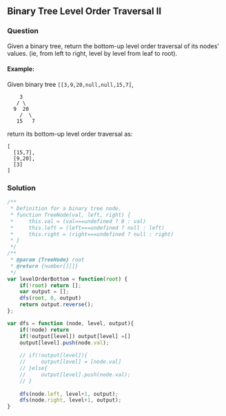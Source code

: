 ## Binary Tree Level Order Traversal II

### Question

Given a binary tree, return the bottom-up level order traversal of its nodes' values. (ie, from left to right, level by level from leaf to root).

#### Example:
Given binary tree `[[3,9,20,null,null,15,7]`,
```shell
    3
   / \
  9  20
    /  \
   15   7
```

return its bottom-up level order traversal as:
```shell
[
  [15,7],
  [9,20],
  [3]
]
```

### Solution
```javascript
/**
 * Definition for a binary tree node.
 * function TreeNode(val, left, right) {
 *     this.val = (val===undefined ? 0 : val)
 *     this.left = (left===undefined ? null : left)
 *     this.right = (right===undefined ? null : right)
 * }
 */
/**
 * @param {TreeNode} root
 * @return {number[][]}
 */
var levelOrderBottom = function(root) {
    if(!root) return [];
    var output = [];
    dfs(root, 0, output)
    return output.reverse();
};

var dfs = function (node, level, output){
    if(!node) return 
    if(!output[level]) output[level] =[]
    output[level].push(node.val);
    
    // if(!output[level]){
    //     output[level] = [node.val]
    // }else{
    //     output[level].push(node.val);
    // }
    
    dfs(node.left, level+1, output);
    dfs(node.right, level+1, output);
}
```
